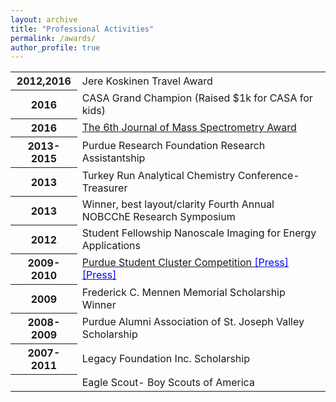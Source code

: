 ```yaml
---
layout: archive
title: "Professional Activities"
permalink: /awards/
author_profile: true
---
```


<table>
  
  <tr><th>2012,2016</th><td>
Jere Koskinen Travel Award
   </td></tr>

   <tr><th>2016</th><td>
CASA Grand Champion (Raised $1k for CASA for kids)
  </td></tr>

   <tr><th>2016</th><td>
  <a href="http://www.imsc2014.ch/index-page_id=248.html" target ="_blank"> The 6th Journal of Mass Spectrometry Award  </a>
  </td></tr>
  
   <tr><th>2013-2015</th><td>
Purdue Research Foundation Research Assistantship
  </td></tr>

   <tr><th>2013</th><td>
Turkey Run Analytical Chemistry Conference- Treasurer
  </td></tr>

   <tr><th>2013</th><td>
Winner, best layout/clarity Fourth Annual NOBCChE Research Symposium
  </td></tr>
  
   <tr><th>2012</th><td>
Student Fellowship Nanoscale Imaging for Energy Applications
  </td></tr>
  
   <tr><th>2009-2010</th><td>
  <a href="https://www.rcac.purdue.edu/scc/2009scc/" target ="_blank">Purdue Student Cluster Competition	<a style="color:blue" href="https://www.purdue.edu/uns/x/2009b/091123EvansChallenge.html" target="_blank">[Press]</a> <a style="color:blue" href="https://www.rcac.purdue.edu/news/405" target="_blank">[Press]</a>
  </td></tr>
  
   <tr><th>2009</th><td>
Frederick C. Mennen Memorial Scholarship Winner
  </td></tr>
  
   <tr><th>2008-2009</th><td>
Purdue Alumni Association of St. Joseph Valley Scholarship
  </td></tr>
  
  <tr><th>2007-2011</th><td>
  Legacy Foundation Inc. Scholarship
  </td></tr>

  <tr><th></th><td>
Eagle Scout- Boy Scouts of America
  </td></tr>
</table>

